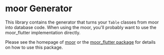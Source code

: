 # moor Generator

This library contains the generator that turns your `Table` classes from moor
into database code. When using the moor, you'll probably want to use the 
moor_flutter implementation directly.

Please see the homepage of [moor](https://moor.simonbinder.eu/) or
the [moor_flutter package](https://pub.dartlang.org/packages/moor_flutter) for details
on how to use this package.